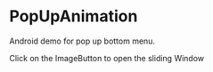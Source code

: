 # PopUpAnimation
Android demo for pop up bottom menu.

Click on the ImageButton to open the sliding Window

